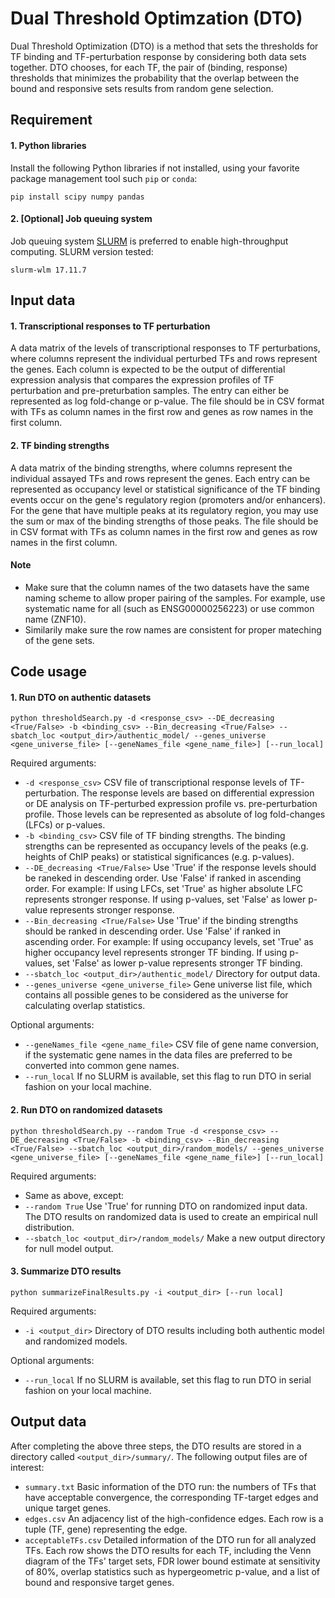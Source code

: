 # Dual Threshold Optimzation (DTO)
Dual Threshold Optimization (DTO) is a method that sets the thresholds for TF binding and TF-perturbation response by considering both data sets together. DTO chooses, for each TF, the pair of (binding, response) thresholds that minimizes the probability that the overlap between the bound and responsive sets results from random gene selection.

## Requirement
#### 1. Python libraries
Install the following Python libraries if not installed, using your favorite package management tool such `pip` or `conda`:
```
pip install scipy numpy pandas
```
#### 2. [Optional] Job queuing system
Job queuing system [SLURM](http://slurm.schedmd.com/documentation.html) is preferred to enable high-throughput computing. SLURM version tested: 
```
slurm-wlm 17.11.7
```  

## Input data
#### 1. Transcriptional responses to TF perturbation
A data matrix of the levels of transcriptional responses to TF perturbations, where columns represent the individual perturbed TFs and rows represent the genes. Each column is expected to be the output of differential expression analysis that compares the expression profiles of TF perturbation and pre-preturbation samples. The entry can either be represented as log fold-change or p-value. The file should be in CSV format with TFs as column names in the first row and genes as row names in the first column. 

#### 2. TF binding strengths
A data matrix of the binding strengths, where columns represent the individual assayed TFs and rows represent the genes. Each entry can be represented as occupancy level or statistical significance of the TF binding events occur on the gene's regulatory region (promoters and/or enhancers). For the gene that have multiple peaks at its regulatory region, you may use the sum or max of the binding strengths of those peaks. The file should be in CSV format with TFs as column names in the first row and genes as row names in the first column.

#### Note
- Make sure that the column names of the two datasets have the same naming scheme to allow proper pairing of the samples. For example, use systematic name for all (such as ENSG00000256223) or use common name (ZNF10).
- Similarily make sure the row names are consistent for proper mateching of the gene sets.

## Code usage
#### 1. Run DTO on authentic datasets
```
python thresholdSearch.py -d <response_csv> --DE_decreasing <True/False> -b <binding_csv> --Bin_decreasing <True/False> --sbatch_loc <output_dir>/authentic_model/ --genes_universe <gene_universe_file> [--geneNames_file <gene_name_file>] [--run_local]
```
Required arguments:
- `-d <response_csv>` CSV file of transcriptional response levels of TF-perturbation. The response levels are based on differential expression or DE analysis on TF-perturbed expression profile vs. pre-perturbation profile. Those levels can be represented as absolute of log fold-changes (LFCs) or p-values.
- `-b <binding_csv>` CSV file of TF binding strengths. The binding strengths can be represented as occupancy levels of the peaks (e.g. heights of ChIP peaks) or statistical significances (e.g. p-values).
- `--DE_decreasing <True/False>` Use 'True' if the response levels should be raneked in descending order. Use 'False' if ranked in ascending order. For example: If using LFCs, set 'True' as higher absolute LFC represents stronger response. If using p-values, set 'False' as lower p-value represents stronger response.
- `--Bin_decreasing <True/False>` Use 'True' if the binding strengths should be ranked in descending order. Use 'False' if ranked in ascending order. For example: If using occupancy levels, set 'True' as higher occupancy level represents stronger TF binding. If using p-values, set 'False' as lower p-value represents stronger TF binding.
- `--sbatch_loc <output_dir>/authentic_model/` Directory for output data.
- `--genes_universe <gene_universe_file>` Gene universe list file, which contains all possible genes to be considered as the universe for calculating overlap statistics.

Optional arguments: 
- `--geneNames_file <gene_name_file>` CSV file of gene name conversion, if the systematic gene names in the data files are preferred to be converted into common gene names.
- `--run_local` If no SLURM is available, set this flag to run DTO in serial fashion on your local machine.

#### 2. Run DTO on randomized datasets
```
python thresholdSearch.py --random True -d <response_csv> --DE_decreasing <True/False> -b <binding_csv> --Bin_decreasing <True/False> --sbatch_loc <output_dir>/random_models/ --genes_universe <gene_universe_file> [--geneNames_file <gene_name_file>] [--run_local]
```
Required arguments:
- Same as above, except:
- `--random True` Use 'True' for running DTO on randomized input data. The DTO results on randomized data is used to create an empirical null distribution.
- `--sbatch_loc <output_dir>/random_models/` Make a new output directory for null model output.

#### 3. Summarize DTO results
```
python summarizeFinalResults.py -i <output_dir> [--run local]
```

Required arguments:
- `-i <output_dir>` Directory of DTO results including both authentic model and randomized models.

Optional arguments:
- `--run_local` If no SLURM is available, set this flag to run DTO in serial fashion on your local machine.

## Output data
After completing the above three steps, the DTO results are stored in a directory called `<output_dir>/summary/`. The following output files are of interest:
- `summary.txt` Basic information of the DTO run: the numbers of TFs that have acceptable convergence, the corresponding TF-target edges and unique target genes. 
- `edges.csv` An adjacency list of the high-confidence edges. Each row is a tuple (TF, gene) representing the edge.
- `acceptableTFs.csv` Detailed information of the DTO run for all analyzed TFs. Each row shows the DTO results for each TF, including the Venn diagram of the TFs' target sets, FDR lower bound estimate at sensitivity of 80%, overlap statistics such as hypergeometric p-value, and a list of bound and responsive target genes.
